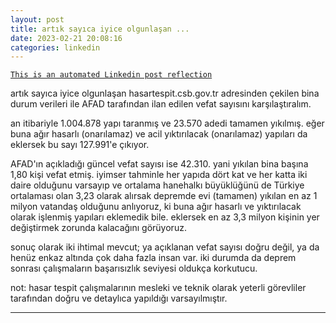 ```yaml
---
layout: post
title: artık sayıca iyice olgunlaşan ...
date: 2023-02-21 20:08:16
categories: linkedin
---
```


[`This is an automated Linkedin post reflection`](https://www.linkedin.com/feed/update/urn:li:activity:7033890157581770753)

artık sayıca iyice olgunlaşan hasartespit.csb.gov.tr adresinden çekilen bina durum verileri ile AFAD tarafından ilan edilen vefat sayısını karşılaştıralım.

an itibariyle 1.004.878 yapı taranmış ve 23.570 adedi tamamen yıkılmış. eğer buna ağır hasarlı (onarılamaz) ve acil yıktırılacak (onarılamaz) yapıları da eklersek bu sayı 127.991'e çıkıyor.

AFAD'ın açıkladığı güncel vefat sayısı ise 42.310. yani yıkılan bina başına 1,80 kişi vefat etmiş. iyimser tahminle her yapıda dört kat ve her katta iki daire olduğunu varsayıp ve ortalama hanehalkı büyüklüğünü de Türkiye ortalaması olan 3,23 olarak alırsak depremde evi (tamamen) yıkılan en az 1 milyon vatandaş olduğunu anlıyoruz, ki buna ağır hasarlı ve yıktırılacak olarak işlenmiş yapıları eklemedik bile. eklersek en az 3,3 milyon kişinin yer değiştirmek zorunda kalacağını görüyoruz.

sonuç olarak iki ihtimal mevcut; ya açıklanan vefat sayısı doğru değil, ya da henüz enkaz altında çok daha fazla insan var. iki durumda da deprem sonrası çalışmaların başarısızlık seviyesi oldukça korkutucu.

not: hasar tespit çalışmalarının mesleki ve teknik olarak yeterli görevliler tarafından doğru ve detaylıca yapıldığı varsayılmıştır.

<hr>
<div class="row mt-3 d-flex justify-content-center align-items-center>


</div>
